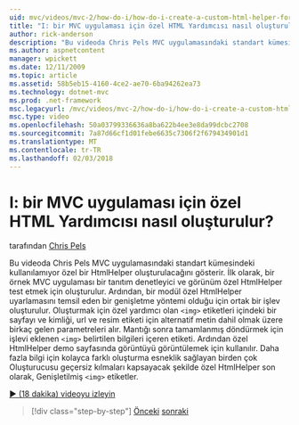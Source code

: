 ```yaml
---
uid: mvc/videos/mvc-2/how-do-i/how-do-i-create-a-custom-html-helper-for-an-mvc-application
title: "I: bir MVC uygulaması için özel HTML Yardımcısı nasıl oluşturulur? | Microsoft Docs"
author: rick-anderson
description: "Bu videoda Chris Pels MVC uygulamasındaki standart kümesindeki kullanılamıyor özel bir HtmlHelper oluşturulacağını gösterir. İlk olarak, bir örnek MVC applica..."
ms.author: aspnetcontent
manager: wpickett
ms.date: 12/11/2009
ms.topic: article
ms.assetid: 58b5eb15-4160-4ce2-ae70-6ba94262ea73
ms.technology: dotnet-mvc
ms.prod: .net-framework
msc.legacyurl: /mvc/videos/mvc-2/how-do-i/how-do-i-create-a-custom-html-helper-for-an-mvc-application
msc.type: video
ms.openlocfilehash: 50a03799336636a8ba622b4ee3e8da99dcbc2708
ms.sourcegitcommit: 7a87d66cf1d01febe6635c7306f2f679434901d1
ms.translationtype: MT
ms.contentlocale: tr-TR
ms.lasthandoff: 02/03/2018
---
```

<a name="how-do-i-create-a-custom-html-helper-for-an-mvc-application"></a>I: bir MVC uygulaması için özel HTML Yardımcısı nasıl oluşturulur?
====================
tarafından [Chris Pels](https://twitter.com/chrispels)

Bu videoda Chris Pels MVC uygulamasındaki standart kümesindeki kullanılamıyor özel bir HtmlHelper oluşturulacağını gösterir. İlk olarak, bir örnek MVC uygulaması bir tanıtım denetleyici ve görünüm özel HtmlHelper test etmek için oluşturulur. Ardından, bir modül özel HtmlHelper uyarlamasını temsil eden bir genişletme yöntemi olduğu için ortak bir işlev oluşturulur. Oluşturmak için özel yardımcı olan `<img>` etiketleri içindeki bir sayfayı ve kimliği, url ve resim etiketi için alternatif metin dahil olmak üzere birkaç gelen parametreleri alır. Mantığı sonra tamamlanmış döndürmek için işlevi eklenen `<img>` belirtilen bilgileri içeren etiketi. Ardından özel HtmlHelper demo sayfasında görüntüyü görüntülemek için kullanılır. Daha fazla bilgi için kolayca farklı oluşturma esneklik sağlayan birden çok Oluşturucusu geçersiz kılmaları kapsayacak şekilde özel HtmlHelper son olarak, Genişletilmiş `<img>` etiketler.

[&#9654; (18 dakika) videoyu izleyin](https://channel9.msdn.com/Blogs/ASP-NET-Site-Videos/how-do-i-create-a-custom-html-helper-for-an-mvc-application)

>[!div class="step-by-step"]
[Önceki](how-do-i-implement-view-models-to-manage-data-for-aspnet-mvc-views.md)
[sonraki](how-do-i-work-with-model-binders-in-an-mvc-application.md)
